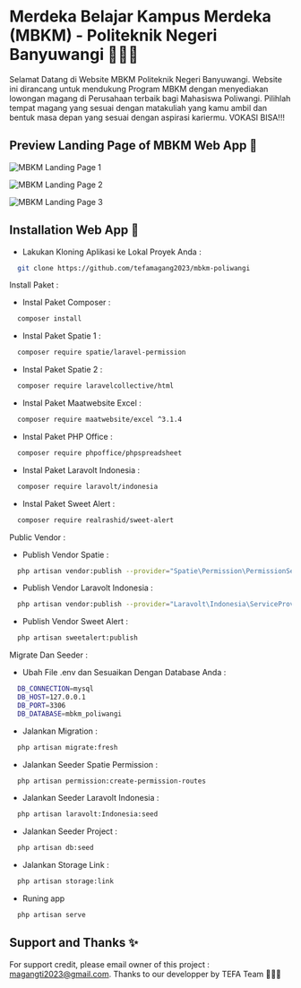 
# Merdeka Belajar Kampus Merdeka (MBKM) - Politeknik Negeri Banyuwangi 🧑🏻‍🎓

Selamat Datang di Website MBKM Politeknik Negeri Banyuwangi. Website ini dirancang untuk mendukung Program MBKM dengan menyediakan lowongan magang di Perusahaan terbaik bagi Mahasiswa Poliwangi. Pilihlah tempat magang yang sesuai dengan matakuliah yang kamu ambil dan bentuk masa depan yang sesuai dengan aspirasi kariermu. VOKASI BISA!!!


## Preview Landing Page of MBKM Web App 🚀

![MBKM Landing Page 1](https://i.postimg.cc/HsKcDKFD/mbkm-1.png)

![MBKM Landing Page 2](https://i.postimg.cc/QMZFV7Xf/mbkm-2.png)

![MBKM Landing Page 3](https://i.postimg.cc/t4x1XkH1/mbkm-3.png)


## Installation Web App 📌

- Lakukan Kloning Aplikasi ke Lokal Proyek Anda :
```bash
  git clone https://github.com/tefamagang2023/mbkm-poliwangi

```

Install Paket :
- Instal Paket Composer :
```bash
  composer install

```
- Instal Paket Spatie 1 :
```bash
  composer require spatie/laravel-permission

```
- Instal Paket Spatie 2 :
```bash
  composer require laravelcollective/html

```
- Instal Paket Maatwebsite Excel : 
```bash
  composer require maatwebsite/excel ^3.1.4

```
- Instal Paket PHP Office : 
```bash
  composer require phpoffice/phpspreadsheet

```
- Instal Paket Laravolt Indonesia : 
```bash
  composer require laravolt/indonesia

```
- Instal Paket Sweet Alert : 
```bash
  composer require realrashid/sweet-alert

```

Public Vendor :
- Publish Vendor Spatie : 
```bash
  php artisan vendor:publish --provider="Spatie\Permission\PermissionServiceProvider"

```
- Publish Vendor Laravolt Indonesia :
```bash
  php artisan vendor:publish --provider="Laravolt\Indonesia\ServiceProvider"

```
- Publish Vendor Sweet Alert : 
```bash
  php artisan sweetalert:publish

```

Migrate Dan Seeder :
- Ubah File .env dan Sesuaikan Dengan Database Anda :
```bash
  DB_CONNECTION=mysql
  DB_HOST=127.0.0.1
  DB_PORT=3306
  DB_DATABASE=mbkm_poliwangi   

```
- Jalankan Migration :
```bash
  php artisan migrate:fresh

```
- Jalankan Seeder Spatie Permission :
```bash
  php artisan permission:create-permission-routes

```
- Jalankan Seeder Laravolt Indonesia :
```bash
  php artisan laravolt:Indonesia:seed

```
- Jalankan Seeder Project :
```bash
  php artisan db:seed

```
- Jalankan Storage Link :
```bash
  php artisan storage:link

```
- Runing app
```bash
  php artisan serve

```
## Support and Thanks ✨

For support credit, please email owner of this project : magangti2023@gmail.com. Thanks to our developper by TEFA Team 🎉🎉🎉

